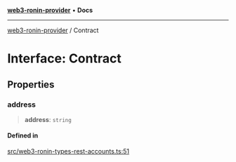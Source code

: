 [**web3-ronin-provider**](../README.md) • **Docs**

***

[web3-ronin-provider](../globals.md) / Contract

# Interface: Contract

## Properties

### address

> **address**: `string`

#### Defined in

[src/web3-ronin-types-rest-accounts.ts:51](https://github.com/chuacw/web3-ronin-provider/blob/8f8ec8edfaa82f0741161cc9ab238177f2999ade/src/web3-ronin-types-rest-accounts.ts#L51)
